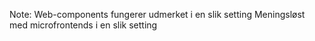 
Note: Web-components fungerer udmerket i en slik setting
      Meningsløst med microfrontends i en slik setting
